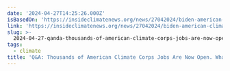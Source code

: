 ```yaml
---
date: '2024-04-27T14:25:26.000Z'
isBasedOn: 'https://insideclimatenews.org/news/27042024/biden-american-climate-corps-jobs/'
link: 'https://insideclimatenews.org/news/27042024/biden-american-climate-corps-jobs/'
slug: >-
  2024-04-27-qanda-thousands-of-american-climate-corps-jobs-are-now-open-what-will-the-n
tags:
  - climate
title: 'Q&A: Thousands of American Climate Corps Jobs Are Now Open. What Will the N'
---
```


